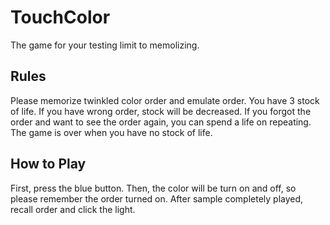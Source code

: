 # TouchColor
The game for your testing limit to memolizing.

## Rules
Please memorize twinkled color order and emulate order.
You have 3 stock of life.
If you have wrong order, stock will be decreased.
If you forgot the order and want to see the order again,
you can spend a life on repeating.
The game is over when you have no stock of life.

## How to Play
First, press the blue button.
Then, the color will be turn on and off, 
so please remember the order turned on.
After sample completely played, 
recall order and click the light.
